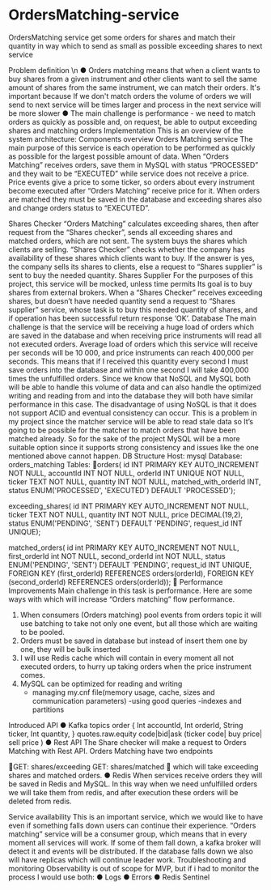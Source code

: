 # OrdersMatching-service
OrdersMatching service get some orders for shares and match their quantity in way which to send as small as possible exceeding shares to next service

Problem definition \n
●	Orders matching means that when a client wants to buy shares from a given instrument and other clients want to sell the same amount of shares from the same instrument, we can match their orders.
 It's important because If we don't match orders the volume of orders we will send to next service will be times larger and process in the next service will be more slower
●	The main challenge is performance - we need to match orders as quickly as possible and, on request, be able to output exceeding shares and matching orders
Implementation
	This is an overview of the system architecture: 
Components overview
Orders Matching service
The main purpose of this service is each operation to be performed as quickly as possible for the largest possible amount of data.
When “Orders Matching” receives orders, save them in MySQL with status “PROCESSED” and they wait to be “EXECUTED” while service does not receive a price.
Price events give a price to some ticker, so orders about every instrument become executed after “Orders Matching” receive price for it.
When orders are matched they must be saved in the database and exceeding shares also and change orders status to “EXECUTED”.
 
Shares Checker
“Orders Matching” calculates exceeding shares, then after request from the “Shares checker”, sends all exceeding shares and matched orders, which are not sent.
The system buys the shares which clients are selling. “Shares Checker” checks whether the company has availability of these shares which clients want to buy.
 If the answer is yes, the company sells its shares to clients, else a request to “Shares supplier” is sent to buy the needed quantity. 
Shares Supplier
For the purposes of this project, this service will be mocked, unless time permits
Its goal is to buy shares from external brokers.
When a “Shares Checker” receives exceeding shares, but doesn’t have needed quantity send a request to “Shares supplier” service, whose task is to buy this needed quantity of shares, and if operation has been successful return response ‘OK’.
Database
The main challenge is that the service will be receiving a huge load of orders which are saved in the database and when receiving price instruments will read all not executed orders.
Average load of orders which this service will receive per seconds will be 10 000, and price instruments can reach 400,000 per seconds. This means that if I received this quantity every second I must save orders into the database and within one second I will take 400,000 times the unfulfilled orders.
Since we know that NoSQL and MySQL both will be able to handle this volume of data and can also handle the optimized writing and reading from and into the database they will both have similar performance in this case. The disadvantage of using NoSQL is that it does not support ACID and eventual consistency can occur. This is a problem in my project since the matcher service will be able to read stale data so It’s going to be possible for the matcher to match orders that have been matched already. So for the sake of the project MySQL will be a more suitable option since it supports strong consistency and issues like the one mentioned above cannot happen.
DB Structure
Host: mysql
Database: orders_matching
Tables: 
orders(
id INT PRIMARY KEY AUTO_INCREMENT NOT NULL,
accountId INT NOT NULL,
orderId INT UNIQUE NOT NULL,
ticker TEXT NOT NULL,
quantity INT NOT NULL,
matched_with_orderId INT,
status ENUM('PROCESSED', 'EXECUTED') DEFAULT 'PROCESSED');

exceeding_shares(
id INT PRIMARY KEY AUTO_INCREMENT NOT NULL,
ticker TEXT NOT NULL,
quantity INT NOT NULL,
price DECIMAL(19,2),
status ENUM('PENDING', 'SENТ') DEFAULT 'PENDING',
request_id INT UNIQUE);

matched_orders(
id int PRIMARY KEY AUTO_INCREMENT NOT NULL,
first_orderId int NOT NULL,
second_orderId int NOT NULL,
status ENUM('PENDING', 'SENТ') DEFAULT 'PENDING',
request_id INT UNIQUE,
FOREIGN KEY (first_orderId) REFERENCES orders(orderId),
FOREIGN KEY (second_orderId) REFERENCES orders(orderId));
 
Performance Improvements
Main challenge in this task is performance. 
Here are some ways with which will increase “Orders matching” flow performance.
1. When consumers (Orders matching) pool events from orders topic it will use batching to take not only one event, but all those which are waiting to be pooled.
2. Orders must be saved in database but instead of insert them one by one, they will be bulk inserted 
3. I will use Redis cache which will contain in every moment all not executed orders, to hurry up taking orders when the price instrument comes.
4. MySQL can be optimized for reading and writing 
	- managing my.cnf file(memory usage, cache, sizes and communication parameters)
-using good queries
-indexes and partitions

Introduced API
●	Kafka topics
order {
Int accountId,
Int orderId,
String ticker,
Int quantity,
}
quotes.raw.equity
	     code|bid|ask
	(ticker code| buy price| sell price )
●	Rest API
The Share checker will make a request to Orders Matching with Rest API.
Orders Matching have two endpoints

GET:	shares/exceeding
GET:	shares/matched

 which will take exceeding shares and matched orders.
●	Redis
When services receive orders they will be saved in Redis and MySQL. In this way when we need unfulfilled orders we will take them from redis, and after execution these orders will be deleted from redis.

Service availability
This is an important service, which we would like to have even if something falls down users can continue their experience.
“Orders matching” service will be a consumer group, which means that in every moment all services will work. If some of them fall down, a kafka broker will detect it and events will be distributed. 
If the database falls down we also will have replicas which will continue leader work.
Troubleshooting and monitoring
Observability is out of scope for MVP, but if i had to monitor the process I would use both:
●	Logs
●	Errors
●	Redis Sentinel

